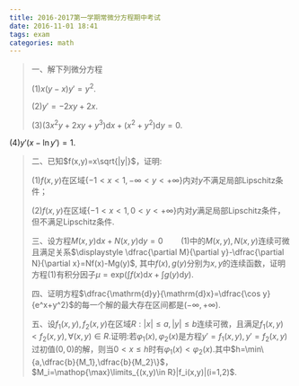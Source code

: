 ```yaml
---
title: 2016-2017第一学期常微分方程期中考试
date: 2016-11-01 18:41
tags: exam
categories: math
---
```


> 一、解下列微分方程
>
> (1)$x(y-x)y'=y^2$.
>
> (2)$y'=-2xy+2x$.
>
> (3)$(3x^2y+2xy+y^3)\mathrm{d}x+(x^2+y^2)\mathrm{d}y=0$.
>
(4)$y'(x-\ln y')=1$.
>
> 二、已知$f(x,y)=x\sqrt{|y|}$，证明:
>
> (1)$f(x,y)$在区域$\{-1<x<1,-\infty <y<+ \infty\}$内对$y$不满足局部Lipschitz条件；
>
> (2)$f(x,y)$在区域$\{-1<x<1,0<y<+\infty\}$内对$y$满足局部Lipschitz条件，但不满足Lipschitz条件.
>
> 三、设方程$\displaystyle M(x,y)\mathrm{d}x+N(x,y)\mathrm{d}y=0  \qquad (1)$中的$M(x,y),N(x,y)$连续可微且满足关系$\displaystyle \dfrac{\partial M}{\partial y}-\dfrac{\partial N}{\partial x}=Nf(x)-Mg(y)$, 其中$f(x),g(y)$分别为$x,y$的连续函数，证明方程(1)有积分因子$\displaystyle \mu =\mathrm{exp}\bigg(\int f(x)\mathrm{d}x+\int g(y)\mathrm{d}y\bigg)$.
>
> 四、证明方程$\dfrac{\mathrm{d}y}{\mathrm{d}x}=\dfrac{\cos y}{e^x+y^2}$的每一个解的最大存在区间都是$(-\infty , +\infty)$.
>
> 五、设$f_1(x,y),f_2(x,y)$在区域$R:|x|\leqslant a,|y|\leqslant b$连续可微，且满足$\displaystyle f_1(x,y)<f_2(x,y),\forall (x,y) \in R.$证明:若$\varphi_1(x),\varphi_2(x)$是方程$y'=f_1(x,y),y'=f_2(x,y)$过初值$(0,0)$的解，则当$0< x \leqslant h$时有$\varphi_1(x)<\varphi_2(x)$.其中$h=\min\{a,\dfrac{b}{M_1},\dfrac{b}{M_2}\}$，$M_i=\mathop{\max}\limits_{(x,y)\in R}|f_i(x,y)|(i=1,2)$.
